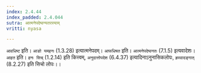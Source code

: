 ```yaml
---
index: 2.4.44
index_padded: 2.4.044
sutra: आत्मनेपदेष्वन्यतरस्याम्
vritti: nyasa

---
```

`आवधिष्ट` इति। `आङो यमहनः` (1.3.28) इत्यात्मनेपदम्। `आफधिषत` इति। `आत्मनेपदेष्वनतः` (7.1.5) इत्यवादेशः। `आहत` इति। `हनः सिच्` (1.2.14) इति कित्त्वम्, `अनुदात्तोपदेश` (6.4.37) इत्यादिनाऽनुनासिकलोपः, `ह्रस्वादङ्गात्` (8.2.27) इति सिचो लोपः।।